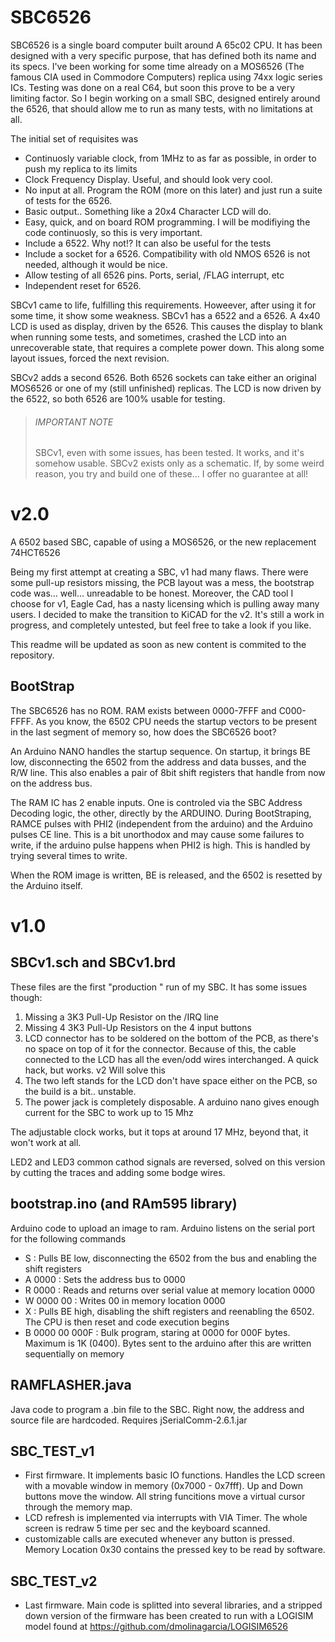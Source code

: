 # SBC6526

SBC6526 is a single board computer built around A 65c02 CPU. It has been designed with a very specific purpose, that has defined both its name and its specs. I've been working for some time already on a MOS6526 (The famous CIA used in Commodore Computers) replica using 74xx logic series ICs. Testing was done on a real C64, but soon this prove to be a very limiting factor. So I begin working on a small SBC, designed entirely around the 6526, that should allow me to run as many tests, with no limitations at all.

The initial set of requisites was

* Continuosly variable clock, from 1MHz to as far as possible, in order to push my replica to its limits
* Clock Frequency Display. Useful, and should look very cool.
* No input at all. Program the ROM (more on this later) and just run a suite of tests for the 6526.
* Basic output.. Something like a 20x4 Character LCD will do.
* Easy, quick, and on board ROM programming. I will be modifiying the code continuosly, so this is very important.
* Include a 6522. Why not!? It can also be useful for the tests
* Include a socket for a 6526. Compatibility with old NMOS 6526 is not needed, although it would be nice.
* Allow testing of all 6526 pins. Ports, serial, /FLAG interrupt, etc
* Independent reset for 6526.

SBCv1 came to life, fulfilling this requirements. Howeever, after using it for some time, it show some weakness. SBCv1 has a 6522 and a 6526. A 4x40 LCD is used as display, driven by the 6526. This causes the display to blank when running some tests, and sometimes, crashed the LCD into an unrecoverable state, that requires a complete power down. This along some layout issues, forced the next revision. 

SBCv2 adds a second 6526. Both 6526 sockets can take either an original MOS6526 or one of my (still unfinished) replicas. The LCD is now driven by the 6522, so both 6526 are 100% usable for testing. 

> ###### IMPORTANT NOTE
> SBCv1, even with some issues, has been tested. It works, and it's somehow usable. SBCv2 exists only as a schematic. If, by some weird reason, you try and build one of these... I offer no guarantee at all!

# v2.0
A 6502 based SBC, capable of using a MOS6526, or the new replacement 74HCT6526

Being my first attempt at creating a SBC, v1 had many flaws. There were some pull-up resistors missing, the PCB layout was a mess, the bootstrap code was... well... unreadable to be honest. Moreover, the CAD tool I choose for v1, Eagle Cad, has a nasty licensing which is pulling away many users. I decided to make the transition to KiCAD for the v2. It's still a work in progress, and completely untested, but feel free to take a look if you like.

This readme will be updated as soon as new content is commited to the repository.

## BootStrap

The SBC6526 has no ROM. RAM exists between 0000-7FFF and C000-FFFF. As you know, the 6502 CPU needs the startup vectors to be present in the last segment of memory so, how does the SBC6526 boot?

An Arduino NANO handles the startup sequence. On startup, it brings BE low, disconnecting the 6502 from the address and data busses, and the R/W line. This also enables a pair of 8bit shift registers that handle from now on the address bus.

The RAM IC has 2 enable inputs. One is controled via the SBC Address Decoding logic, the other, directly by the ARDUINO. During BootStraping, RAMCE pulses with PHI2 (independent from the arduino) and the Arduino pulses CE line. This is a bit unorthodox and may cause some failures to write, if the arduino pulse happens when PHI2 is  high. This is handled by trying several times to write.

When the ROM image is written, BE is released, and the 6502 is resetted by the Arduino itself.

# v1.0

## SBCv1.sch and SBCv1.brd

These files are the first "production " run of my SBC. It has some issues though:

1. Missing a 3K3 Pull-Up Resistor on the /IRQ line
2. Missing 4 3K3 Pull-Up Resistors on the 4 input buttons
3. LCD connector has to be soldered on the bottom of the PCB, as there's no space on top of it for the connector. Because of this, the cable connected to the LCD has all the even/odd wires interchanged. A quick hack, but works. v2 Will solve this
4. The two left stands for the LCD don't have space either on the PCB, so the build is a bit.. unstable.
5. The power jack is completely disposable. A arduino nano gives enough current for the SBC to work up to 15 Mhz

The adjustable clock works, but it tops at around 17 MHz, beyond that, it won't work at all.

LED2 and LED3 common cathod signals are reversed, solved on this version by cutting the traces and adding some bodge wires.

## bootstrap.ino (and RAm595 library)
Arduino code to upload an image to ram. Arduino listens on the serial port for the following commands

- S         : Pulls BE low, disconnecting the 6502 from the bus and enabling the shift registers
- A 0000    : Sets the address bus to 0000
- R 0000    : Reads and returns over serial value at memory location 0000
- W 0000 00 : Writes 00 in memory location 0000
- X         : Pulls BE high, disabling the shift registers and reenabling the 6502. The CPU is then reset and code execution begins
- B 0000 00 000F : Bulk program, staring at 0000 for 000F bytes. Maximum is 1K (0400). Bytes sent to the arduino after this are written sequentially on memory


## RAMFLASHER.java
Java code to program a .bin file to the SBC. Right now, the address and source file are hardcoded.  Requires jSerialComm-2.6.1.jar

## SBC_TEST_v1
- First firmware. It implements basic IO functions. Handles the LCD screen with a movable window in memory (0x7000 - 0x7fff). Up and Down buttons move the window. All string funcitions move a virtual cursor through the memory map.
- LCD refresh is implemented via interrupts with VIA Timer. The whole screen is redraw 5 time per sec and the keyboard scanned.
- customizable calls are executed whenever any button is pressed. Memory Location 0x30 contains the pressed key to be read by software.

## SBC_TEST_v2
- Last firmware. Main code is splitted into several libraries, and a stripped down version of the firmware has been created to run with a LOGISIM model found at https://github.com/dmolinagarcia/LOGISIM6526


